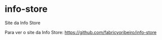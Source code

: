 # info-store
Site da Info Store

Para ver o site  da Info Store:  https://github.com/fabricyoribeiro/info-store
